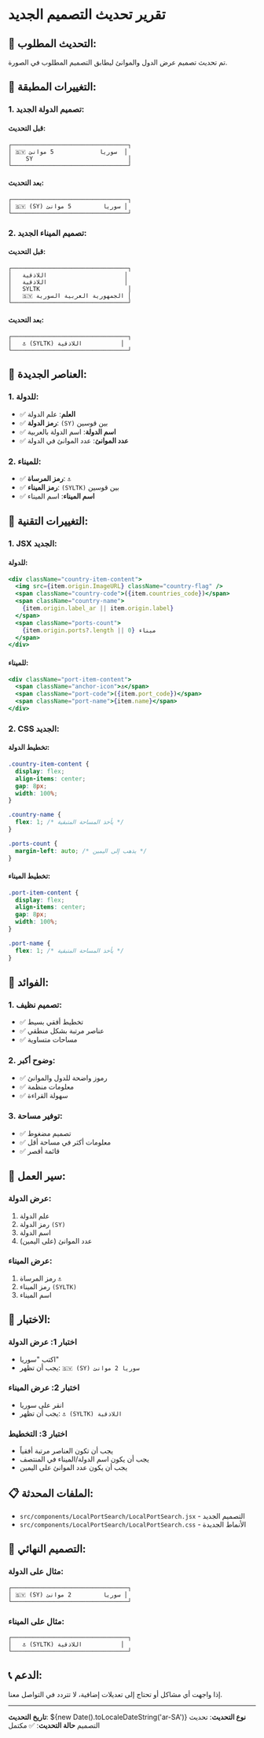 # تقرير تحديث التصميم الجديد

## 🎨 التحديث المطلوب:

تم تحديث تصميم عرض الدول والموانئ ليطابق التصميم المطلوب في الصورة.

## 🔧 التغييرات المطبقة:

### **1. تصميم الدولة الجديد:**

#### **قبل التحديث:**
```
┌─────────────────────────────────┐
│ 🇸🇾 سوريا             5 موانئ  │
│    SY                           │
└─────────────────────────────────┘
```

#### **بعد التحديث:**
```
┌─────────────────────────────────┐
│ 🇸🇾 (SY) سوريا         5 موانئ │
└─────────────────────────────────┘
```

### **2. تصميم الميناء الجديد:**

#### **قبل التحديث:**
```
┌─────────────────────────────────┐
│   اللاذقية                      │
│   اللاذقية                      │
│   SYLTK                         │
│   🇸🇾 الجمهورية العربية السورية │
└─────────────────────────────────┘
```

#### **بعد التحديث:**
```
┌─────────────────────────────────┐
│   ⚓ (SYLTK) اللاذقية           │
└─────────────────────────────────┘
```

## 🎨 العناصر الجديدة:

### **1. للدولة:**
- ✅ **العلم**: علم الدولة
- ✅ **رمز الدولة**: `(SY)` بين قوسين
- ✅ **اسم الدولة**: اسم الدولة بالعربية
- ✅ **عدد الموانئ**: عدد الموانئ في الدولة

### **2. للميناء:**
- ✅ **رمز المرساة**: `⚓` 
- ✅ **رمز الميناء**: `(SYLTK)` بين قوسين
- ✅ **اسم الميناء**: اسم الميناء

## 🔧 التغييرات التقنية:

### **1. JSX الجديد:**

#### **للدولة:**
```jsx
<div className="country-item-content">
  <img src={item.origin.ImageURL} className="country-flag" />
  <span className="country-code">({item.countries_code})</span>
  <span className="country-name">
    {item.origin.label_ar || item.origin.label}
  </span>
  <span className="ports-count">
    {item.origin.ports?.length || 0} ميناء
  </span>
</div>
```

#### **للميناء:**
```jsx
<div className="port-item-content">
  <span className="anchor-icon">⚓</span>
  <span className="port-code">({item.port_code})</span>
  <span className="port-name">{item.name}</span>
</div>
```

### **2. CSS الجديد:**

#### **تخطيط الدولة:**
```css
.country-item-content {
  display: flex;
  align-items: center;
  gap: 8px;
  width: 100%;
}

.country-name {
  flex: 1; /* يأخذ المساحة المتبقية */
}

.ports-count {
  margin-left: auto; /* يذهب إلى اليمين */
}
```

#### **تخطيط الميناء:**
```css
.port-item-content {
  display: flex;
  align-items: center;
  gap: 8px;
  width: 100%;
}

.port-name {
  flex: 1; /* يأخذ المساحة المتبقية */
}
```

## 🎯 الفوائد:

### **1. تصميم نظيف:**
- ✅ تخطيط أفقي بسيط
- ✅ عناصر مرتبة بشكل منطقي
- ✅ مساحات متساوية

### **2. وضوح أكبر:**
- ✅ رموز واضحة للدول والموانئ
- ✅ معلومات منظمة
- ✅ سهولة القراءة

### **3. توفير مساحة:**
- ✅ تصميم مضغوط
- ✅ معلومات أكثر في مساحة أقل
- ✅ قائمة أقصر

## 🔄 سير العمل:

### **عرض الدولة:**
1. علم الدولة
2. رمز الدولة `(SY)`
3. اسم الدولة
4. عدد الموانئ (على اليمين)

### **عرض الميناء:**
1. رمز المرساة `⚓`
2. رمز الميناء `(SYLTK)`
3. اسم الميناء

## 🧪 الاختبار:

### **اختبار 1: عرض الدولة**
- اكتب "سوريا"
- يجب أن تظهر: `🇸🇾 (SY) سوريا 2 موانئ`

### **اختبار 2: عرض الميناء**
- انقر على سوريا
- يجب أن تظهر: `⚓ (SYLTK) اللاذقية`

### **اختبار 3: التخطيط**
- يجب أن تكون العناصر مرتبة أفقياً
- يجب أن يكون اسم الدولة/الميناء في المنتصف
- يجب أن يكون عدد الموانئ على اليمين

## 📋 الملفات المحدثة:

- `src/components/LocalPortSearch/LocalPortSearch.jsx` - التصميم الجديد
- `src/components/LocalPortSearch/LocalPortSearch.css` - الأنماط الجديدة

## 🎨 التصميم النهائي:

### **مثال على الدولة:**
```
┌─────────────────────────────────┐
│ 🇸🇾 (SY) سوريا         2 موانئ │
└─────────────────────────────────┘
```

### **مثال على الميناء:**
```
┌─────────────────────────────────┐
│   ⚓ (SYLTK) اللاذقية           │
└─────────────────────────────────┘
```

## 📞 الدعم:

إذا واجهت أي مشاكل أو تحتاج إلى تعديلات إضافية، لا تتردد في التواصل معنا.

---

**تاريخ التحديث**: ${new Date().toLocaleDateString('ar-SA')}
**نوع التحديث**: تحديث التصميم
**حالة التحديث**: ✅ مكتمل




